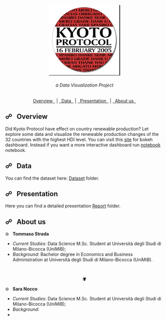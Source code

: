 <p align="center">
  <img src="bokeh-app/data/KyotoProtocol.png" width="45%">
</p>
  <h6 align="center">a Data Visualization Project</h6>
<p align="center">
  <a href="#overview">Overview &nbsp;</a> |
  <a href="#data">&nbsp; Data &nbsp;</a> |
  <a href="#presentation">&nbsp; Presentation &nbsp;</a> |
  <a href="#aboutus">&nbsp; About us &nbsp;</a>
</p>

<a name="overview"></a>
## &#9741; &nbsp; Overview
Did Kyoto Protocol have effect on country renewable production?
Let explore some data and visualize the renewable production changes of the 32 countries with the highest HDI level. 
You can visit this <a href="https://emayhob.wixsite.com/data-viz/viz-tre">site</a> for bokeh dashboard.
Instead if you want a more interactive dashboard run <a href="https://github.com/TStrada/Dataviz/tree/main/bokeh-app/Main.ipynb">notebook</a> notebook.<br>  

<a name="data"></a>
## &#9741; &nbsp; Data
You can find the dataset here: <a href="https://github.com/TStrada/Dataviz/tree/main/bokeh-app/data">Dataset</a> folder.<br> 

<a name="presentation"></a>
## &#9741; &nbsp; Presentation 
Here you can find a detailed presentation <a href="https://github.com/TStrada/Dataviz/blob/main/DATAVIZ.pdf">Report</a> folder.<br>


<a name="aboutus"></a>
## &#9741; &nbsp; About us

&#8860; &nbsp; **Tommaso Strada** 

- *Current Studies*: Data Science M.Sc. Student at Università degli Studi di Milano-Bicocca (UniMiB);
- *Background*: Bachelor degree in Economics and Business Administration at Università degli Studi di Milano-Bicocca (UniMiB).
<br>

<p align = "center">
  <a href = "https://github.com/TStrada"><img src="https://github.com/TStrada/TStrada/blob/main/GitHub_image.png" width = "2.5%"></a>
</p>

&#8860; &nbsp; **Sara Nocco**

- *Current Studies*: Data Science M.Sc. Student at Università degli Studi di Milano-Bicocca (UniMiB);
- *Background*: 
- <br>

<p align = "center">
<!--   <a href = "https linkedin"><img src="link sub directory image linkedin " width = "2.3%"></a> -->
</p>

